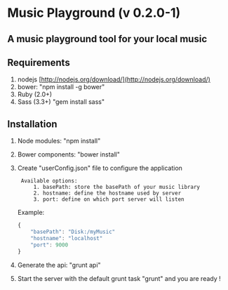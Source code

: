# Music Playground (v 0.2.0-1)
## A music playground tool for your local music

## Requirements

1. nodejs [http://nodejs.org/download/](http://nodejs.org/download/)
2. bower: "npm install -g bower"
3. Ruby (2.0+)
3. Sass (3.3+) "gem install sass"

## Installation

1. Node modules: "npm install"
2. Bower components: "bower install"
3. Create "userConfig.json" file to configure the application

        Available options:
            1. basePath: store the basePath of your music library
            2. hostname: define the hostname used by server
            3. port: define on which port server will listen
        
    Example:
    ```js
    {
        "basePath": "Disk:/myMusic"
        "hostname": "localhost"
        "port": 9000
    }
    ```
    
4. Generate the api: "grunt api"
5. Start the server with the default grunt task "grunt" and you are ready !
